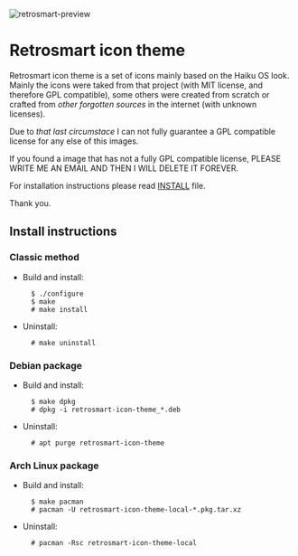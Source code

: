 ![retrosmart-preview](https://github.com/mdomlop/retrosmart-icon-theme/blob/master/preview.png "Retrosmart look")

Retrosmart icon theme
=====================

Retrosmart icon theme is a set of icons mainly based on the Haiku OS look.
Mainly the icons were taked from that project (with MIT license, and therefore
GPL compatible), some others were created from scratch or crafted from *other
forgotten sources* in the internet (with unknown licenses).

Due to *that last circumstace* I can not fully guarantee a GPL compatible
license for any else of this images.

If you found a image that has not a fully GPL compatible license, PLEASE WRITE
ME AN EMAIL AND THEN I WILL DELETE IT FOREVER.

For installation instructions please read
[INSTALL](https://github.com/mdomlop/retrosmart-icon-theme/blob/master/INSTALL.md) file.

Thank you.


Install instructions
--------------------

### Classic method ###

- Build and install:

        $ ./configure
        $ make
        # make install

- Uninstall:

        # make uninstall

### Debian package ###

- Build and install:

        $ make dpkg
        # dpkg -i retrosmart-icon-theme_*.deb

- Uninstall:

        # apt purge retrosmart-icon-theme

### Arch Linux package ###

- Build and install:

        $ make pacman
        # pacman -U retrosmart-icon-theme-local-*.pkg.tar.xz

- Uninstall:

        # pacman -Rsc retrosmart-icon-theme-local
